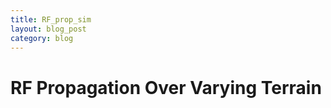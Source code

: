 ```yaml
---
title: RF_prop_sim
layout: blog_post
category: blog
---
```


RF Propagation Over Varying Terrain
==
<link rel="stylesheet" href="{{site.baseurl}}assets/posts/RF_prop_sim/css/webix.css" type="text/css"> 
<style>

path#CRI {
    fill: none;
    stroke: #000;
  }
  image.bg {
    opacity: 0.2;
  }
div.tooltip {   
  border-radius: 8px 8px 8px 0;    
  font: 20px sans-serif; 
  width:100px;
  background: #3498db;
  color: white;
  text-align: center;
  position: relative;
  height: 28px;    
  line-height: 28px;
  pointer-events: none;        
  padding: 4px;        
  border: 0;
  display: inline;
}

  circle.active {
    fill: blue;
  }

  circle.cursor {
    fill: none;
    stroke: blue;
    stroke-width: 4px;
    opacity: 0.5;
  }

  svg {
    position: absolute;
  }
  canvas {
    position: absolute;
    pointer-events:none;
  }

  #ui {
    width:1000px; height:1000px; margin:20px;  
    position: relative;
  }

  #layout {
    height: 1000px;
    width: 1400px;
    margin: 0 auto;
  }

#outer{
    /*width:1000px; height:400px;*/
    position: relative;
  }
/*
 .webix_view.webix_accordionitem.vertical {
    border-radius: 10px;
}

  .webix_accordionitem_label {
    font-size: 23px;
  }

  .webix_accordionitem_header {
    height: 45px;
  }

  .webix_inp_label, .webix_inp_top_label, .webix_label_right {
    font-size: 20px;
}

.webix_el_radio .webix_label_right {
    color: #666666;
    font-size: 18px;
}
*/

</style>

<script src="{{site.baseurl}}assets/posts/RF_prop_sim/js/d3.v4.min.js"></script>
<script src="{{site.baseurl}}assets/posts/RF_prop_sim/js/topojson.v0.min.js"></script>
<script src="{{site.baseurl}}assets/posts/RF_prop_sim/js/geotiff.min.js"></script>
<script src="{{site.baseurl}}assets/posts/RF_prop_sim/js/webix.js" type="text/javascript"></script>  
<script src="{{site.baseurl}}assets/posts/RF_prop_sim/js/skin.js" type="text/javascript"></script>  

<!--
[In a previous tutorial]({{ site.baseurl }}{% link _posts/2017-03-29-topography.md %}) we showed how to generate a visualization of a Digital Elevation Model (DEM). In this post we'll show how 
-->

<div id="layout"></div>
<div class="outer" id="outer">
	<svg class="map">
		<image class="bg" xlink:href="{{site.baseurl}}assets/posts/RF_prop_sim/hill-relief.jpg" />
		<image class="fg" xlink:href="{{site.baseurl}}assets/posts/RF_prop_sim/hill-relief.jpg" />
	</svg>
	<canvas class="inner" id="myCanvas"></canvas>
	<div class="tooltip"></div>
</div>

<!--

<div id="layout" style="width:50%"></div>
<div id="ui"></div>
<div id="outer">
<svg class="map">
<image class="bg" xlink:href="{{site.baseurl}}assets/posts/RF_prop_sim/hill-relief.jpg" />
<image class="fg" xlink:href="{{site.baseurl}}assets/posts/RF_prop_sim/hill-relief.jpg" />
</svg>
<canvas class="inner" id="myCanvas" width="960" height="600"></canvas>
<div class="tooltip"></div>
</div>
-->
<script src="{{site.baseurl}}assets/posts/RF_prop_sim/rf.js" type="text/javascript"></script>  
<script src="{{site.baseurl}}assets/posts/RF_prop_sim/GIS_webix.js" type="text/javascript"></script>


